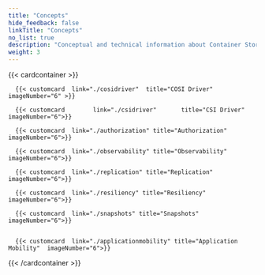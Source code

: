 ```yaml
---
title: "Concepts" 
hide_feedback: false
linkTitle: "Concepts"
no_list: true
description: "Conceptual and technical information about Container Storage Modules" 
weight: 3
--- 
```


{{< cardcontainer >}}

      {{< customcard  link="./cosidriver"  title="COSI Driver" imageNumber="6" >}} 

      {{< customcard        link="./csidriver"       title="CSI Driver"      imageNumber="6">}}

      {{< customcard  link="./authorization" title="Authorization"  imageNumber="6">}}  
      
      {{< customcard  link="./observability" title="Observability"  imageNumber="6">}}   

      {{< customcard  link="./replication" title="Replication"  imageNumber="6">}}   

      {{< customcard  link="./resiliency" title="Resiliency"  imageNumber="6">}} 

      {{< customcard  link="./snapshots" title="Snapshots"  imageNumber="6">}}  

       
      {{< customcard  link="./applicationmobility" title="Application Mobility"  imageNumber="6">}}  





{{< /cardcontainer >}}